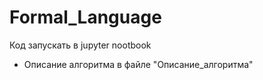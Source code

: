 # Formal_Language
Код запускать в jupyter nootbook
- Описание алгоритма в файле "Описание_алгоритма"
